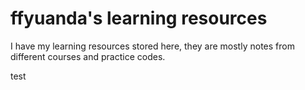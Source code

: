 # ffyuanda's learning resources
I have my learning resources stored here, they are mostly notes from different courses and practice codes.

test
